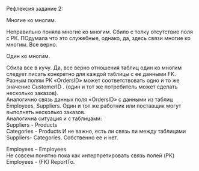 Рефлексия задание 2:  

Многие ко многим.

  Неправильно поняла многие ко многим. Сбило с толку отсутствие поля с РК.
  ПОдумала что это служебные, однако, да, здесь связи многие ко многим. Все верно.
  
 Один ко многим.
 
Сбила все в кучу. Да, все верно отношения таблиц один ко многим следует писать конкретно для каждой таблицы с ее данными FK.   
Разным полям РК «OrdersID»  может соответствовать одно и то же значение CustomerID . (один и тот же потребитель может сделать несколько заказов).   
Аналогично связь данных поля «OrdersID»  с  данными из таблиц Employees, Suppliers. Один и тот же работник или поставщик могут выполнять несколько заказов.  
Аналогична ситуация и с таблицами:  
Suppliers -	Products  
Categories -	Products
И не важно,  есть ли связь ли между таблицами Suppliers- Categories. Собственно ее и нет.

  
Employees – Employees  
Не совсем понятно пока как интерпретировать связь полей (PK) Employees - (FK) ReportTo.  

